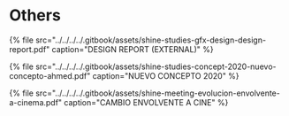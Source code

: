 # Others

{% file src="../../../../.gitbook/assets/shine-studies-gfx-design-design-report.pdf" caption="DESIGN REPORT \(EXTERNAL\)" %}

{% file src="../../../../.gitbook/assets/shine-studies-concept-2020-nuevo-concepto-ahmed.pdf" caption="NUEVO CONCEPTO 2020" %}

{% file src="../../../../.gitbook/assets/shine-meeting-evolucion-envolvente-a-cinema.pdf" caption="CAMBIO ENVOLVENTE A CINE" %}



